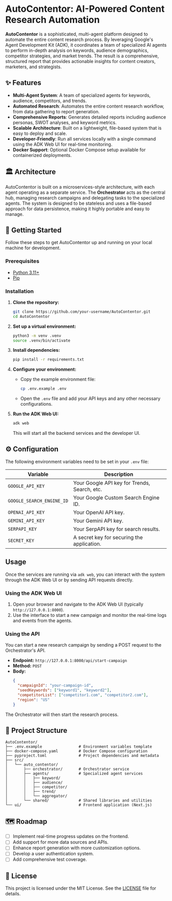 # AutoContentor: AI-Powered Content Research Automation

**AutoContentor** is a sophisticated, multi-agent platform designed to automate the entire content research process. By leveraging Google's Agent Development Kit (ADK), it coordinates a team of specialized AI agents to perform in-depth analysis on keywords, audience demographics, competitor strategies, and market trends. The result is a comprehensive, structured report that provides actionable insights for content creators, marketers, and strategists.

## ✨ Features

- **Multi-Agent System**: A team of specialized agents for keywords, audience, competitors, and trends.
- **Automated Research**: Automates the entire content research workflow, from data gathering to report generation.
- **Comprehensive Reports**: Generates detailed reports including audience personas, SWOT analyses, and keyword metrics.
- **Scalable Architecture**: Built on a lightweight, file-based system that is easy to deploy and scale.
- **Developer-Friendly**: Run all services locally with a single command using the ADK Web UI for real-time monitoring.
- **Docker Support**: Optional Docker Compose setup available for containerized deployments.

## 🏛️ Architecture

AutoContentor is built on a microservices-style architecture, with each agent operating as a separate service. The **Orchestrator** acts as the central hub, managing research campaigns and delegating tasks to the specialized agents. The system is designed to be stateless and uses a file-based approach for data persistence, making it highly portable and easy to manage.

## 🚀 Getting Started

Follow these steps to get AutoContentor up and running on your local machine for development.

### Prerequisites

- [Python 3.11+](https://www.python.org/)
- [Pip](https://pip.pypa.io/en/stable/installation/)

### Installation

1.  **Clone the repository:**
    ```bash
    git clone https://github.com/your-username/AutoContentor.git
    cd AutoContentor
    ```

2.  **Set up a virtual environment:**
    ```bash
    python3 -m venv .venv
    source .venv/bin/activate
    ```

3.  **Install dependencies:**
    ```bash
    pip install -r requirements.txt
    ```

4.  **Configure your environment:**
    -   Copy the example environment file:
        ```bash
        cp .env.example .env
        ```
    -   Open the `.env` file and add your API keys and any other necessary configurations.

5.  **Run the ADK Web UI:**
    ```bash
    adk web
    ```
    This will start all the backend services and the developer UI.

## ⚙️ Configuration

The following environment variables need to be set in your `.env` file:

| Variable                      | Description                                      |
| ----------------------------- | ------------------------------------------------ |
| `GOOGLE_API_KEY`              | Your Google API key for Trends, Search, etc.     |
| `GOOGLE_SEARCH_ENGINE_ID`     | Your Google Custom Search Engine ID.             |
| `OPENAI_API_KEY`              | Your OpenAI API key.                             |
| `GEMINI_API_KEY`              | Your Gemini API key.                             |
| `SERPAPI_KEY`                 | Your SerpAPI key for search results.             |
| `SECRET_KEY`                  | A secret key for securing the application.       |

## Usage

Once the services are running via `adk web`, you can interact with the system through the ADK Web UI or by sending API requests directly.

### Using the ADK Web UI

1.  Open your browser and navigate to the ADK Web UI (typically `http://127.0.0.1:8000`).
2.  Use the interface to start a new campaign and monitor the real-time logs and events from the agents.

### Using the API

You can start a new research campaign by sending a POST request to the Orchestrator's API.

-   **Endpoint:** `http://127.0.0.1:8000/api/start-campaign`
-   **Method:** `POST`
-   **Body:**
    ```json
    {
      "campaignId": "your-campaign-id",
      "seedKeywords": ["keyword1", "keyword2"],
      "competitorList": ["competitor1.com", "competitor2.com"],
      "region": "US"
    }
    ```
The Orchestrator will then start the research process.

## 📁 Project Structure

```
AutoContentor/
├── .env.example                # Environment variables template
├── docker-compose.yaml         # Docker Compose configuration
├── pyproject.toml              # Project dependencies and metadata
├── src/
│   └── auto_contentor/
│       ├── orchestrator/       # Orchestrator service
│       ├── agents/             # Specialized agent services
│       │   ├── keyword/
│       │   ├── audience/
│       │   ├── competitor/
│       │   ├── trend/
│       │   └── aggregator/
│       └── shared/             # Shared libraries and utilities
└── ui/                         # Frontend application (Next.js)
```

## 🗺️ Roadmap

- [ ] Implement real-time progress updates on the frontend.
- [ ] Add support for more data sources and APIs.
- [ ] Enhance report generation with more customization options.
- [ ] Develop a user authentication system.
- [ ] Add comprehensive test coverage.

## 📄 License

This project is licensed under the MIT License. See the [LICENSE](LICENSE) file for details.
